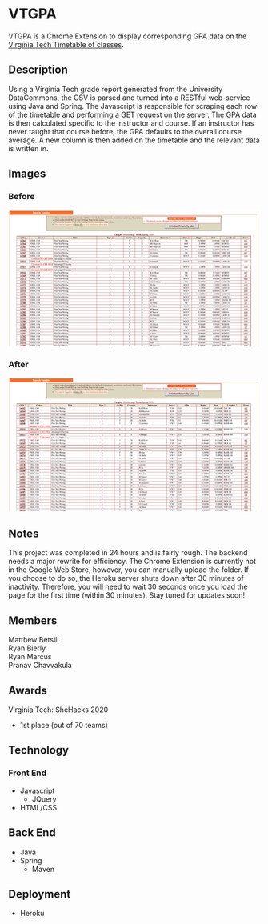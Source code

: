 # VTGPA
VTGPA is a Chrome Extension to display corresponding GPA data on the [Virginia Tech Timetable of classes](https://banweb.banner.vt.edu/ssb/prod/HZSKVTSC.P_DispRequest).

## Description
Using a Virginia Tech grade report generated from the University DataCommons, the CSV is parsed and turned into a RESTful web-service using Java and Spring. The Javascript is responsible for scraping each row of the timetable and performing a GET request on the server. The GPA data is then calculated specific to the instructor and course. If an instructor has never taught that course before, the GPA defaults to the overall course average. A new column is then added on the timetable and the relevant data is written in.
## Images
### Before
![Before](before.png)
### After
![After](after.png)

## Notes
This project was completed in 24 hours and is fairly rough. The backend needs a major rewrite for efficiency. The Chrome Extension is currently not in the Google Web Store, however, you can manually upload the folder. If you choose to do so, the Heroku server shuts down after 30 minutes of inactivity. Therefore, you will need to wait 30 seconds once you load the page for the first time (within 30 minutes). Stay tuned for updates soon!

## Members
Matthew Betsill <br />
Ryan Bierly <br />
Ryan Marcus <br />
Pranav Chavvakula

## Awards
Virginia Tech: SheHacks 2020
* 1st place (out of 70 teams)

## Technology
### Front End
* Javascript  
  * JQuery  
* HTML/CSS
## Back End
* Java  
* Spring  
   * Maven
## Deployment
* Heroku

 
